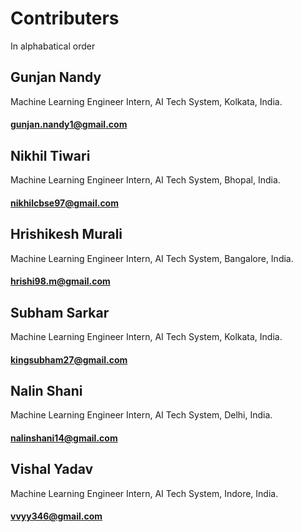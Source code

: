 # Contributers
In alphabatical order

## Gunjan Nandy
Machine Learning Engineer Intern,
AI Tech System,
Kolkata, India.
#### gunjan.nandy1@gmail.com

## Nikhil Tiwari
Machine Learning Engineer Intern,
AI Tech System,
Bhopal, India.
#### nikhilcbse97@gmail.com

## Hrishikesh Murali
Machine Learning Engineer Intern,
AI Tech System,
Bangalore, India.
#### hrishi98.m@gmail.com

## Subham Sarkar
Machine Learning Engineer Intern,
AI Tech System,
Kolkata, India.
#### kingsubham27@gmail.com

## Nalin Shani
Machine Learning Engineer Intern,
AI Tech System,
Delhi, India.
#### nalinshani14@gmail.com

## Vishal Yadav
Machine Learning Engineer Intern,
AI Tech System,
Indore, India.
#### vvyy346@gmail.com
